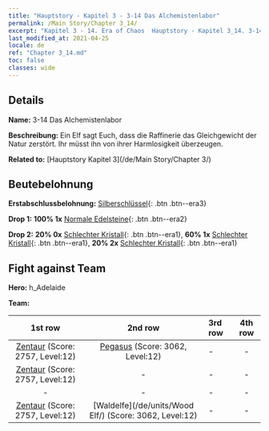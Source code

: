 ```yaml
---
title: "Hauptstory - Kapitel 3 - 3-14 Das Alchemistenlabor"
permalink: /Main Story/Chapter 3_14/
excerpt: "Kapitel 3 - 14. Era of Chaos  Hauptstory - Kapitel 3_14. 3-14 Das Alchemistenlabor"
last_modified_at: 2021-04-25
locale: de
ref: "Chapter 3_14.md"
toc: false
classes: wide
---
```


## Details

 **Name:** 3-14 Das Alchemistenlabor

 **Beschreibung:** Ein Elf sagt Euch, dass die Raffinerie das Gleichgewicht der Natur zerstört. Ihr müsst ihn von ihrer Harmlosigkeit überzeugen.

 **Related to:** [Hauptstory Kapitel 3](/de/Main Story/Chapter 3/)

## Beutebelohnung

 **Erstabschlussbelohnung:** [Silberschlüssel](/ItemsDE/con_693/){: .btn .btn--era3}

 **Drop 1:** **100% 1x** [Normale Edelsteine](/ItemsDE/mat_10/){: .btn .btn--era2}

 **Drop 2:** **20% 0x** [Schlechter Kristall](/ItemsDE/mat_5/){: .btn .btn--era1}, **60% 1x** [Schlechter Kristall](/ItemsDE/mat_5/){: .btn .btn--era1}, **20% 2x** [Schlechter Kristall](/ItemsDE/mat_5/){: .btn .btn--era1}


## Fight against Team
 **Hero:** h_Adelaide

 **Team:**


  | 1st row | 2nd row | 3rd row | 4th row |
  |:----:|:----:|:----|:----:|
  | [Zentaur](/de/units/Centaur/) (Score: 2757, Level:12)  | [Pegasus](/de/units/Pegasus/) (Score: 3062, Level:12)  | - | - |
  | [Zentaur](/de/units/Centaur/) (Score: 2757, Level:12)  | - | - | - |
  | - | - | - | - |
  | [Zentaur](/de/units/Centaur/) (Score: 2757, Level:12)  | [Waldelfe](/de/units/Wood Elf/) (Score: 3062, Level:12)  | - | - |


